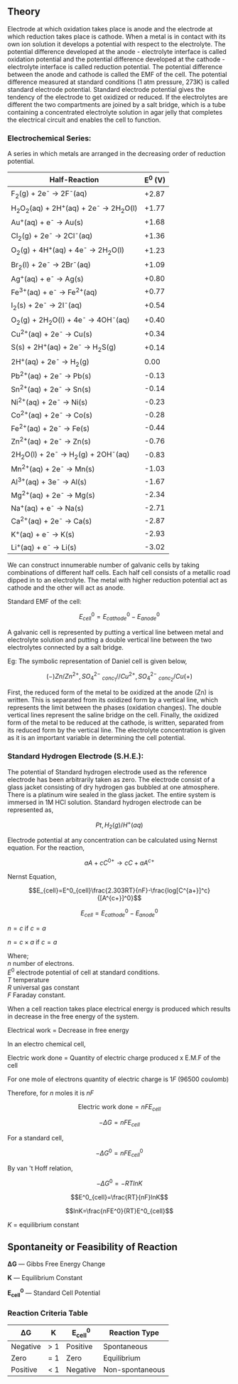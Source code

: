 ## Theory 

Electrode at which oxidation takes place is anode and the electrode at which reduction takes place is cathode. When a metal is in contact with its own ion solution it develops a potential with respect to the electrolyte. The potential difference developed at the anode - electrolyte interface is called oxidation potential and the potential difference developed at the cathode -electrolyte interface is called reduction potential. The potential difference between the anode and cathode is called the EMF of the cell. The potential difference measured at standard conditions (1 atm pressure, 273K) is called standard electrode potential. Standard electrode potential gives the tendency of the electrode to get oxidized or reduced. If the electrolytes are different the two compartments are joined by a salt bridge, which is a tube containing a concentrated electrolyte solution in agar jelly that completes the electrical circuit and enables the cell to function.

### Electrochemical Series:
 

A series in which metals are arranged in the decreasing order of reduction potential. 

<div align="center">
<table>
  <thead>
    <tr>
      <th>Half-Reaction</th>
      <th>E<sup>0</sup> (V)</th>
    </tr>
  </thead>
  <tbody>
    <tr><td>F<sub>2</sub>(g) + 2e<sup>-</sup> → 2F<sup>-</sup>(aq)</td><td>+2.87</td></tr>
    <tr><td>H<sub>2</sub>O<sub>2</sub>(aq) + 2H<sup>+</sup>(aq) + 2e<sup>-</sup> → 2H<sub>2</sub>O(l)</td><td>+1.77</td></tr>
    <tr><td>Au<sup>+</sup>(aq) + e<sup>-</sup> → Au(s)</td><td>+1.68</td></tr>
    <tr><td>Cl<sub>2</sub>(g) + 2e<sup>-</sup> → 2Cl<sup>-</sup>(aq)</td><td>+1.36</td></tr>
    <tr><td>O<sub>2</sub>(g) + 4H<sup>+</sup>(aq) + 4e<sup>-</sup> → 2H<sub>2</sub>O(l)</td><td>+1.23</td></tr>
    <tr><td>Br<sub>2</sub>(l) + 2e<sup>-</sup> → 2Br<sup>-</sup>(aq)</td><td>+1.09</td></tr>
    <tr><td>Ag<sup>+</sup>(aq) + e<sup>-</sup> → Ag(s)</td><td>+0.80</td></tr>
    <tr><td>Fe<sup>3+</sup>(aq) + e<sup>-</sup> → Fe<sup>2+</sup>(aq)</td><td>+0.77</td></tr>
    <tr><td>I<sub>2</sub>(s) + 2e<sup>-</sup> → 2I<sup>-</sup>(aq)</td><td>+0.54</td></tr>
    <tr><td>O<sub>2</sub>(g) + 2H<sub>2</sub>O(l) + 4e<sup>-</sup> → 4OH<sup>-</sup>(aq)</td><td>+0.40</td></tr>
    <tr><td>Cu<sup>2+</sup>(aq) + 2e<sup>-</sup> → Cu(s)</td><td>+0.34</td></tr>
    <tr><td>S(s) + 2H<sup>+</sup>(aq) + 2e<sup>-</sup> → H<sub>2</sub>S(g)</td><td>+0.14</td></tr>
    <tr><td>2H<sup>+</sup>(aq) + 2e<sup>-</sup> → H<sub>2</sub>(g)</td><td>0.00</td></tr>
    <tr><td>Pb<sup>2+</sup>(aq) + 2e<sup>-</sup> → Pb(s)</td><td>-0.13</td></tr>
    <tr><td>Sn<sup>2+</sup>(aq) + 2e<sup>-</sup> → Sn(s)</td><td>-0.14</td></tr>
    <tr><td>Ni<sup>2+</sup>(aq) + 2e<sup>-</sup> → Ni(s)</td><td>-0.23</td></tr>
    <tr><td>Co<sup>2+</sup>(aq) + 2e<sup>-</sup> → Co(s)</td><td>-0.28</td></tr>
    <tr><td>Fe<sup>2+</sup>(aq) + 2e<sup>-</sup> → Fe(s)</td><td>-0.44</td></tr>
    <tr><td>Zn<sup>2+</sup>(aq) + 2e<sup>-</sup> → Zn(s)</td><td>-0.76</td></tr>
    <tr><td>2H<sub>2</sub>O(l) + 2e<sup>-</sup> → H<sub>2</sub>(g) + 2OH<sup>-</sup>(aq)</td><td>-0.83</td></tr>
    <tr><td>Mn<sup>2+</sup>(aq) + 2e<sup>-</sup> → Mn(s)</td><td>-1.03</td></tr>
    <tr><td>Al<sup>3+</sup>(aq) + 3e<sup>-</sup> → Al(s)</td><td>-1.67</td></tr>
    <tr><td>Mg<sup>2+</sup>(aq) + 2e<sup>-</sup> → Mg(s)</td><td>-2.34</td></tr>
    <tr><td>Na<sup>+</sup>(aq) + e<sup>-</sup> → Na(s)</td><td>-2.71</td></tr>
    <tr><td>Ca<sup>2+</sup>(aq) + 2e<sup>-</sup> → Ca(s)</td><td>-2.87</td></tr>
    <tr><td>K<sup>+</sup>(aq) + e<sup>-</sup> → K(s)</td><td>-2.93</td></tr>
    <tr><td>Li<sup>+</sup>(aq) + e<sup>-</sup> → Li(s)</td><td>-3.02</td></tr>
  </tbody>
</table>
</div>

We can construct innumerable number of galvanic cells by taking combinations of different half cells. Each half cell consists of a metallic road dipped in to an electrolyte. The metal with higher reduction potential act as cathode and the other will act as anode.

 

Standard EMF of the cell:

$$E^0_{cell}=E^0_{cathode}-E^0_{anode}$$

A galvanic cell is represented by putting a vertical line between metal and electrolyte solution and putting a double vertical line between the two electrolytes connected by a salt bridge.

 

Eg: The symbolic representation of Daniel cell is given below,

$$(-)Zn/Zn^{2+},SO^{2-}_4~_{conc_1}// Cu^{2+},SO^{2-}_4~_{conc_2}/Cu(+)$$

First, the reduced form of the metal to be oxidized at the anode (Zn) is written. This is separated from its oxidized form by a vertical line, which represents the limit between the phases (oxidation changes). The double vertical lines represent the saline bridge on the cell. Finally, the oxidized form of the metal to be reduced at the cathode, is written, separated from its reduced form by the vertical line. The electrolyte concentration is given as it is an important variable in determining the cell potential.

### Standard Hydrogen Electrode (S.H.E.):
 

The potential of Standard hydrogen electrode used as the reference electrode has been arbitrarily taken as zero. The electrode consist of a glass jacket consisting of dry hydrogen gas bubbled at one atmosphere. There is a platinum wire sealed in the glass jacket. The entire system is immersed in 1M HCl solution. Standard hydrogen electrode can be represented as,

$$Pt,H_2(g)/H^+(aq)$$

Electrode potential at any concentration can be calculated using Nernst equation. For the reaction,

$$aA+cC^{0+}\longrightarrow cC+aA^{c+}$$

Nernst Equation,

$$E_{cell}=E^0_{cell}\frac{2.303RT}{nF}-\frac{log[C^{a+}]^c}{[A^{c+}]^0}$$


$$E_{cell}=E^0_{cathode}-E^0_{anode}$$

$n=c$ if $c=a$ <br>

$n=c\times a$ if $c=a$

Where; <br>
$n$ number of electrons. <br>
$E^0$ electrode potential of cell at standard conditions. <br>
$T$ temperature <br>
$R$ universal gas constant <br>
$F$ Faraday constant. <br>

When a cell reaction takes place electrical energy is produced which results in decrease in the free energy of the system.

 

Electrical work = Decrease in free energy 

In an electro chemical cell, 

Electric work done = Quantity of electric charge produced x E.M.F of the cell

For one mole of electrons quantity of electric charge is  $1F$ (96500 coulomb)

 

Therefore, for $n$  moles it is  $nF$

$$\text{Electric work done}=nFE_{cell}$$

$$-\Delta G=nFE_{cell}$$

For a standard cell,

$$-\Delta G^0=nFE^0_{cell}$$


By van 't Hoff relation,

$$-\Delta G^0=-RTlnK$$

$$E^0_{cell}=\frac{RT}{nF}lnK$$

$$lnK=\frac{nFE^0}{RT}E^0_{cell}$$


$K$ = equilibrium constant

<h2>Spontaneity or Feasibility of Reaction</h2>

<p><strong>ΔG</strong> — Gibbs Free Energy Change</p>
<p><strong>K</strong> — Equilibrium Constant</p>
<p><strong>E<sub>cell</sub><sup>0</sup></strong> — Standard Cell Potential</p>

<h3>Reaction Criteria Table</h3>
<table>
    <thead>
        <tr>
            <th>ΔG</th>
            <th>K</th>
            <th>E<sub>cell</sub><sup>0</sup></th>
            <th>Reaction Type</th>
        </tr>
    </thead>
    <tbody>
        <tr>
            <td>Negative</td>
            <td>&gt; 1</td>
            <td>Positive</td>
            <td>Spontaneous</td>
        </tr>
        <tr>
            <td>Zero</td>
            <td>= 1</td>
            <td>Zero</td>
            <td>Equilibrium</td>
        </tr>
        <tr>
            <td>Positive</td>
            <td>&lt; 1</td>
            <td>Negative</td>
            <td>Non-spontaneous</td>
        </tr>
    </tbody>
</table>



